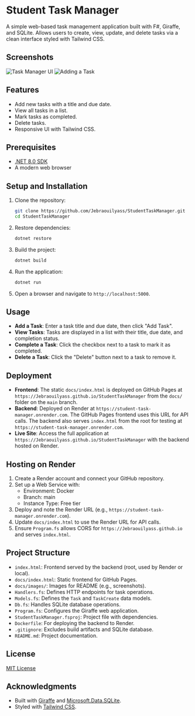 # Student Task Manager

A simple web-based task management application built with F#, Giraffe, and SQLite. Allows users to create, view, update, and delete tasks via a clean interface styled with Tailwind CSS.

## Screenshots
![Task Manager UI](docs/images/screenshot1.PNG)
![Adding a Task](docs/images/screenshot2.png)

## Features
- Add new tasks with a title and due date.
- View all tasks in a list.
- Mark tasks as completed.
- Delete tasks.
- Responsive UI with Tailwind CSS.

## Prerequisites
- [.NET 8.0 SDK](https://dotnet.microsoft.com/download/dotnet/8.0)
- A modern web browser

## Setup and Installation
1. Clone the repository:
   ```bash
   git clone https://github.com/Jebraouilyass/StudentTaskManager.git
   cd StudentTaskManager
   ```
2. Restore dependencies:
   ```bash
   dotnet restore
   ```
3. Build the project:
   ```bash
   dotnet build
   ```
4. Run the application:
   ```bash
   dotnet run
   ```
5. Open a browser and navigate to `http://localhost:5000`.

## Usage
- **Add a Task**: Enter a task title and due date, then click "Add Task".
- **View Tasks**: Tasks are displayed in a list with their title, due date, and completion status.
- **Complete a Task**: Click the checkbox next to a task to mark it as completed.
- **Delete a Task**: Click the "Delete" button next to a task to remove it.

## Deployment
- **Frontend**: The static `docs/index.html` is deployed on GitHub Pages at `https://Jebraouilyass.github.io/StudentTaskManager` from the `docs/` folder on the `main` branch.
- **Backend**: Deployed on Render at `https://student-task-manager.onrender.com`. The GitHub Pages frontend uses this URL for API calls. The backend also serves `index.html` from the root for testing at `https://student-task-manager.onrender.com`.
- **Live Site**: Access the full application at `https://Jebraouilyass.github.io/StudentTaskManager` with the backend hosted on Render.

## Hosting on Render
1. Create a Render account and connect your GitHub repository.
2. Set up a Web Service with:
   - Environment: Docker
   - Branch: main
   - Instance Type: Free tier
3. Deploy and note the Render URL (e.g., `https://student-task-manager.onrender.com`).
4. Update `docs/index.html` to use the Render URL for API calls.
5. Ensure `Program.fs` allows CORS for `https://Jebraouilyass.github.io` and serves `index.html`.

## Project Structure
- `index.html`: Frontend served by the backend (root, used by Render or local).
- `docs/index.html`: Static frontend for GitHub Pages.
- `docs/images/`: Images for README (e.g., screenshots).
- `Handlers.fs`: Defines HTTP endpoints for task operations.
- `Models.fs`: Defines the `Task` and `TaskCreate` data models.
- `Db.fs`: Handles SQLite database operations.
- `Program.fs`: Configures the Giraffe web application.
- `StudentTaskManager.fsproj`: Project file with dependencies.
- `Dockerfile`: For deploying the backend to Render.
- `.gitignore`: Excludes build artifacts and SQLite database.
- `README.md`: Project documentation.

## License
[MIT License](LICENSE)

## Acknowledgments
- Built with [Giraffe](https://github.com/giraffe-fsharp/Giraffe) and [Microsoft.Data.SQLite](https://www.nuget.org/packages/Microsoft.Data.SQLite).
- Styled with [Tailwind CSS](https://tailwindcss.com).